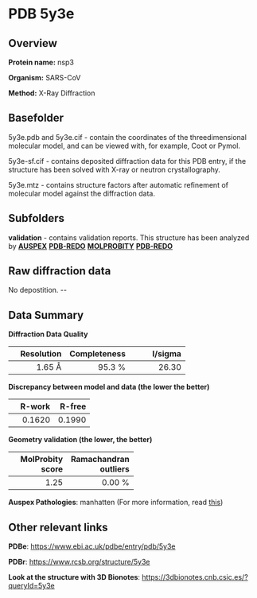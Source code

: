 # PDB 5y3e

## Overview

**Protein name:** nsp3

**Organism:** SARS-CoV

**Method:** X-Ray Diffraction

## Basefolder

5y3e.pdb and 5y3e.cif - contain the coordinates of the threedimensional molecular model, and can be viewed with, for example, Coot or Pymol.

5y3e-sf.cif - contains deposited diffraction data for this PDB entry, if the structure has been solved with X-ray or neutron crystallography.

5y3e.mtz - contains structure factors after automatic refinement of molecular model against the diffraction data.

## Subfolders





**validation** - contains validation reports. This structure has been analyzed by [**AUSPEX**](https://github.com/thorn-lab/coronavirus_structural_task_force/tree/master/pdb/nsp3/SARS-CoV/5y3e/validation/auspex) [**PDB-REDO**](https://github.com/thorn-lab/coronavirus_structural_task_force/tree/master/pdb/nsp3/SARS-CoV/5y3e/validation/pdb-redo) [**MOLPROBITY**](https://github.com/thorn-lab/coronavirus_structural_task_force/tree/master/pdb/nsp3/SARS-CoV/5y3e/validation/molprobity) [**PDB-REDO**](https://github.com/thorn-lab/coronavirus_structural_task_force/blob/master/pdb/nsp3/SARS-CoV/5y3e/validation/Xtriage_output.log) 

## Raw diffraction data

No depostition. --<br> 

## Data Summary
**Diffraction Data Quality**

|   | Resolution | Completeness| I/sigma |
|---|-------------:|----------------:|--------------:|
|   |1.65 Å|95.3  %|<img width=50/>26.30|

**Discrepancy between model and data (the lower the better)**

|   | **R-work**| **R-free**   
|---|-------------:|----------------:|           
||  0.1620|  0.1990|

**Geometry validation (the lower, the better)**

|   |**MolProbity<br>score**| **Ramachandran<br>outliers** 
|---|-------------:|----------------:|
||  1.25|  0.00 %|

**Auspex Pathologies**: manhatten (For more information, read [this](https://github.com/thorn-lab/coronavirus_structural_task_force/blob/master/pdb/nsp3/SARS-CoV/5y3e/validation/auspex/5y3e_auspex_comments.txt))

 



## Other relevant links 
**PDBe**:  https://www.ebi.ac.uk/pdbe/entry/pdb/5y3e
 
**PDBr**: https://www.rcsb.org/structure/5y3e 

**Look at the structure with 3D Bionotes**: https://3dbionotes.cnb.csic.es/?queryId=5y3e


